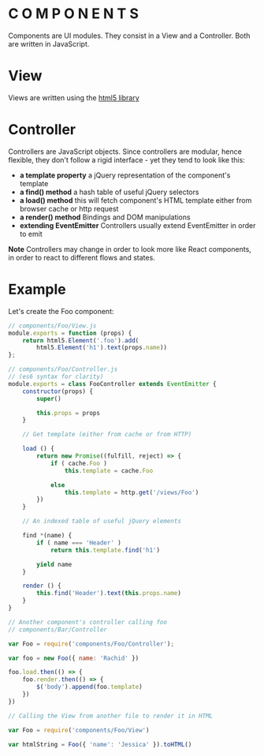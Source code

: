 C O M P O N E N T S
===

Components are UI modules. They consist in a View and a Controller. Both are written in JavaScript.

# View

Views are written using the [html5 library](doc/lib/html5.md)

# Controller

Controllers are JavaScript objects. Since controllers are modular, hence flexible, they don't follow a rigid interface - yet they tend to look like this:

- **a template property** a jQuery representation of the component's template
- **a find() method** a hash table of useful jQuery selectors
- **a load() method** this will fetch component's HTML template either from browser cache or http request
- **a render() method** Bindings and DOM manipulations
- **extending EventEmitter** Controllers usually extend EventEmitter in order to emit

**Note** Controllers may change in order to look more like React components, in order to react to different flows and states.

# Example

Let's create the Foo component:

```js
// components/Foo/View.js
module.exports = function (props) {
    return html5.Element('.foo').add(
        html5.Element('h1').text(props.name))
};

// components/Foo/Controller.js
// (es6 syntax for clarity)
module.exports = class FooController extends EventEmitter {
    constructor(props) {
        super()

        this.props = props
    }

    // Get template (either from cache or from HTTP)

    load () {
        return new Promise((fulfill, reject) => {
            if ( cache.Foo )
                this.template = cache.Foo

            else
                this.template = http.get('/views/Foo')
        })
    }

    // An indexed table of useful jQuery elements

    find *(name) {
        if ( name === 'Header' )
            return this.template.find('h1')

        yield name
    }

    render () {
        this.find('Header').text(this.props.name)
    }
}

// Another component's controller calling foo
// components/Bar/Controller

var Foo = require('components/Foo/Controller');

var foo = new Foo({ name: 'Rachid' })

foo.load.then(() => {
    foo.render.then(() => {
        $('body').append(foo.template)
    })
})

// Calling the View from another file to render it in HTML

var Foo = require('components/Foo/View')

var htmlString = Foo({ 'name': 'Jessica' }).toHTML()

```

